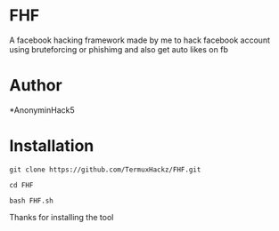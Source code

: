 # FHF
A facebook hacking framework made by me to hack facebook account using bruteforcing or phishimg and also get auto likes on fb

# Author
*AnonyminHack5

# Installation
```
git clone https://github.com/TermuxHackz/FHF.git

cd FHF

bash FHF.sh
```
Thanks for installing the tool

